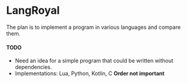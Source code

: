 # LangRoyal
The plan is to implement a program in various languages and compare them.

#### TODO
- Need an idea for a simple program that could be written without dependencies.
- Implementations: Lua, Python, Kotlin, C **Order not important**

